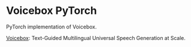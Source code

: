 # Voicebox PyTorch

PyTorch implementation of Voicebox.

[Voicebox](https://arxiv.org/abs/2306.15687): Text-Guided Multilingual Universal Speech Generation at Scale.
